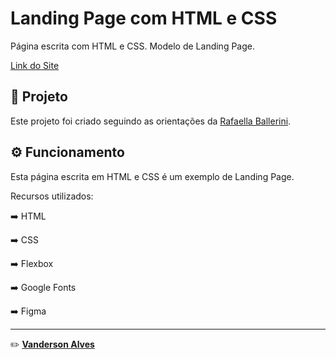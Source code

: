 # Landing Page com HTML e CSS 

Página escrita com HTML e CSS. Modelo de Landing Page.

[Link do Site](https://vanderson01.github.io/landing-page/)



## 🚀 Projeto

Este projeto foi criado seguindo as orientações da [Rafaella Ballerini](https://www.youtube.com/watch?v=llF6vD-RljE).



## ⚙️ Funcionamento

Esta página escrita em HTML e CSS é um exemplo de Landing Page.

Recursos utilizados:

:arrow_right: HTML

:arrow_right: CSS

:arrow_right: Flexbox

:arrow_right: Google Fonts

:arrow_right: Figma




---

:pencil2:  **[Vanderson Alves](https://github.com/Vanderson01)**

